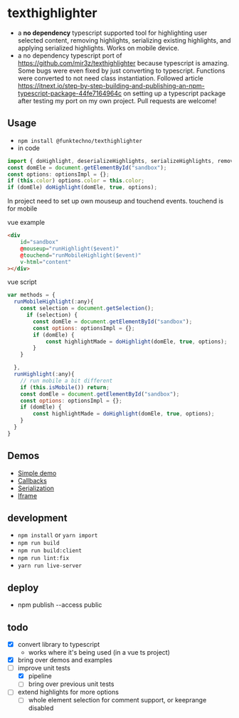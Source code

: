 # texthighlighter
* a **no dependency** typescript supported tool for highlighting user selected content, removing highlights, serializing existing highlights, and applying serialized highlights. Works on mobile device.
* a no dependency typescript port of https://github.com/mir3z/texthighlighter because typescript is amazing. Some bugs were even fixed by just converting to typescript. Functions were converted to not need class instantiation. Followed article https://itnext.io/step-by-step-building-and-publishing-an-npm-typescript-package-44fe7164964c on setting up a typescript package after testing my port on my own project. Pull requests are welcome!

## Usage
* `npm install @funktechno/texthighlighter`
* in code

```js
import { doHighlight, deserializeHighlights, serializeHighlights, removeHighlights, optionsImpl } from "@/../node_modules/@funktechno/texthighlighter/lib/index";
const domEle = document.getElementById("sandbox");
const options: optionsImpl = {};
if (this.color) options.color = this.color;
if (domEle) doHighlight(domEle, true, options);
```

In project need to set up own mouseup and touchend events. touchend is for mobile

vue example
```html
<div
    id="sandbox"
    @mouseup="runHighlight($event)"
    @touchend="runMobileHighlight($event)"
    v-html="content"
></div>
```

vue script
```js
var methods = {
  runMobileHighlight(:any){
    const selection = document.getSelection();
      if (selection) {
        const domEle = document.getElementById("sandbox");
        const options: optionsImpl = {};
        if (domEle) {
            const highlightMade = doHighlight(domEle, true, options);
        }
    }

  },
  runHighlight(:any){
    // run mobile a bit different
    if (this.isMobile()) return;
    const domEle = document.getElementById("sandbox");
    const options: optionsImpl = {};
    if (domEle) {
        const highlightMade = doHighlight(domEle, true, options);
    }
  }
}

```

## Demos

* [Simple demo](http://funktechno.github.io/texthighlighter/demos/simple.html)
* [Callbacks](http://funktechno.github.io/texthighlighter/demos/callbacks.html)
* [Serialization](http://funktechno.github.io/texthighlighter/demos/serialization.html)
* [Iframe](http://funktechno.github.io/texthighlighter/demos/iframe.html)

## development
* `npm install` or `yarn import`
* `npm run build`
* `npm run build:client`
* `npm run lint:fix`
* `yarn run live-server` 

## deploy
* npm publish --access public 

## todo
* [x] convert library to typescript
  * works where it's being used (in a vue ts project)
* [x] bring over demos and examples
* [ ] improve unit tests
  * [x] pipeline
  * [ ] bring over previous unit tests
* [ ] extend highlights for more options
  * [ ] whole element selection for comment support, or keeprange disabled
